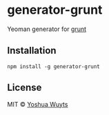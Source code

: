 # generator-grunt

Yeoman generator for [grunt](gruntjs.com)

## Installation
````
npm install -g generator-grunt
````

## License
MIT © [Yoshua Wuyts](yoshuawuyts.com)
